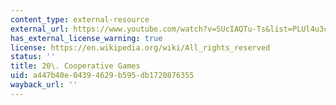 ```yaml
---
content_type: external-resource
external_url: https://www.youtube.com/watch?v=SUcIAQTu-Ts&list=PLUl4u3cNGP63YWzCDORR965yCmHiCKF9Z&index=20
has_external_license_warning: true
license: https://en.wikipedia.org/wiki/All_rights_reserved
status: ''
title: 20\. Cooperative Games
uid: a447b40e-0439-4629-b595-db1720876355
wayback_url: ''
---
```

